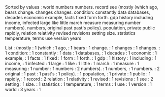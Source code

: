 Sorted by values :
world numbers numbers. record see (mostly (which ago, bears change. changes changes. condition: constantly data databases, decades economic example, facts fixed form forth. gdp history including income, infected large like little march measure measuring number numbers). numbers, original past past's policy). population, private public rapidly, relation relativity revised revisions setting size. statistics temperature, terms use version years 

List :
(mostly : 1
(which : 1
ago, : 1
bears : 1
change. : 1
changes : 1
changes. : 1
condition: : 1
constantly : 1
data : 1
databases, : 1
decades : 1
economic : 1
example, : 1
facts : 1
fixed : 1
form : 1
forth. : 1
gdp : 1
history : 1
including : 1
income, : 1
infected : 1
large : 1
like : 1
little : 1
march : 1
measure : 1
measuring : 1
number : 1
numbers : 2
numbers). : 1
numbers, : 1
numbers. : 2
original : 1
past : 1
past's : 1
policy). : 1
population, : 1
private : 1
public : 1
rapidly, : 1
record : 2
relation : 1
relativity : 1
revised : 1
revisions : 1
see : 2
setting : 1
size. : 1
statistics : 1
temperature, : 1
terms : 1
use : 1
version : 1
world : 3
years : 1
